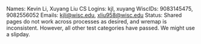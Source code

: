 Names: Kevin Li, Xuyang Liu
CS Logins: kjl, xuyang
WiscIDs: 9083145475, 9082556052
Emails: kjli@wisc.edu, xliu958@wisc.edu
Status: Shared pages do not work across processes as desired, and wremap is inconsistent. However, all other test categories have passed. We might use a slipday.
